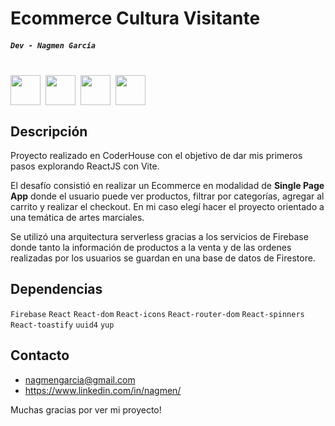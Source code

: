 # Ecommerce Cultura Visitante

##### `Dev - Nagmen García`

<br>

<div style="display:flex; gap:8px">

<img src="https://cdn4.iconfinder.com/data/icons/logos-3/600/React.js_logo-512.png" height="48px" width="48px"/>

<img src="https://cdn.gudsen.com/2021/09/30/af90bac80a9447f18156e251ecbc1dff.png" height="48px" width="48px"/>

<img src="https://uxwing.com/wp-content/themes/uxwing/download/brands-and-social-media/visual-studio-code-icon.png" height="48px" width="48px"/>

<img src="https://www.gstatic.com/mobilesdk/240501_mobilesdk/firebase_28dp.png" height="48px" width="48px"/>

</div>

## Descripción

Proyecto realizado en CoderHouse con el objetivo de dar mis primeros pasos explorando ReactJS con Vite.

El desafío consistió en realizar un Ecommerce en modalidad de **Single Page App** donde el usuario puede ver productos, filtrar por categorías, agregar al carrito y realizar el checkout. En mi caso elegí hacer el proyecto orientado a una temática de artes marciales.

Se utilizó una arquitectura serverless gracias a los servicios de Firebase donde tanto la información de productos a la venta y de las ordenes realizadas por los usuarios se guardan en una base de datos de Firestore.

## Dependencias

`Firebase` `React` `React-dom` `React-icons`
`React-router-dom` `React-spinners` `React-toastify` `uuid4` `yup`

## Contacto

- nagmengarcia@gmail.com
- https://www.linkedin.com/in/nagmen/

Muchas gracias por ver mi proyecto!
